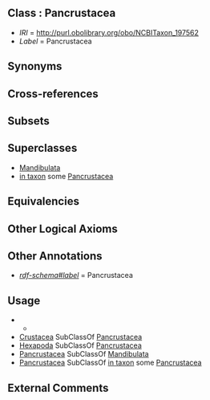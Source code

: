
## Class : Pancrustacea

 * *IRI* = http://purl.obolibrary.org/obo/NCBITaxon_197562
 * *Label* = Pancrustacea

## Synonyms


## Cross-references


## Subsets


## Superclasses

 * [Mandibulata](../../NCBITaxon/63/NCBITaxon_197563.md)
 * [in taxon](../../RO/62/RO_0002162.md) some [Pancrustacea](../../NCBITaxon/62/NCBITaxon_197562.md)

## Equivalencies


## Other Logical Axioms


## Other Annotations

 * *[rdf-schema#label](../../el/rdf-schema#label.md)* = Pancrustacea

## Usage

 * -
 * [Crustacea](../../NCBITaxon/57/NCBITaxon_6657.md) SubClassOf [Pancrustacea](../../NCBITaxon/62/NCBITaxon_197562.md)
 * [Hexapoda](../../NCBITaxon/60/NCBITaxon_6960.md) SubClassOf [Pancrustacea](../../NCBITaxon/62/NCBITaxon_197562.md)
 * [Pancrustacea](../../NCBITaxon/62/NCBITaxon_197562.md) SubClassOf [Mandibulata](../../NCBITaxon/63/NCBITaxon_197563.md)
 * [Pancrustacea](../../NCBITaxon/62/NCBITaxon_197562.md) SubClassOf [in taxon](../../RO/62/RO_0002162.md) some [Pancrustacea](../../NCBITaxon/62/NCBITaxon_197562.md)

## External Comments

